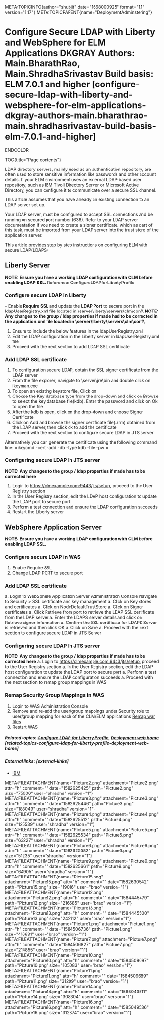 META:TOPICINFO{author="shubjit" date="1668000925" format="1.1"
version="1.17"} META:TOPICPARENT{name="DeploymentAdminstering"}

# Configure Secure LDAP with Liberty and WebSphere for ELM Applications DKGRAY Authors: Main.BharathRao, Main.ShradhaSrivastav Build basis: ELM 7.0.1 and higher [configure-secure-ldap-with-liberty-and-websphere-for-elm-applications-dkgray-authors-main.bharathrao-main.shradhasrivastav-build-basis-elm-7.0.1-and-higher]

ENDCOLOR

TOC{title="Page contents"}

LDAP directory servers, mainly used as an authentication repository, are
often used to store sensitive information like passwords and other
account details. If your ELM environment uses an external LDAP-based
user repository, such as IBM Tivoli Directory Server or Microsoft Active
Directory, you can configure it to communicate over a secure SSL
channel.

This article assumes that you have already an existing connection to an
LDAP server set up.

Your LDAP server, must be configured to accept SSL connections and be
running on secured port number (636). Refer to your LDAP server
documentation if you need to create a signer certificate, which as part
of this task, must be imported from your LDAP server into the trust
store of the application server.

This article provides step by step instructions on configuring ELM with
secure LDAP(LDAPS)

## Liberty Server

**NOTE: Ensure you have a working LDAP configuration with CLM before
enabling LDAP SSL.** Reference: ConfigureLDAPforLibertyProfile

### Configure secure LDAP in Liberty

\- Enable **Require SSL** and update the **LDAP Port** to secure port in
the ldapUserRegistry.xml file located in
\server\liberty\servers\clm\conf\\ **NOTE: Any changes to the group /
ldap properties if made had to be corrected in the application.xml file
located in \server\liberty\servers\clm\conf\\**

1.  Ensure to include the below features in the ldapUserRegistry.xml
2.  Edit the LDAP configuration in the Liberty server in
    ldapUserRegistry.xml file
3.  Proceed with the next section to add LDAP SSL certificate

### Add LDAP SSL certificate

1.  To configuration secure LDAP, obtain the SSL signer certificate from
    the LDAP server
2.  From the file explorer, navigate to \server\jre\bin and double click
    on ikeyman.exe
3.  To open an existing keystore file, Click on
4.  Choose the Key database type from the drop-down and click on Browse
    to select the key database file(kdb). Enter the password and click
    on Ok to open the file
5.  After the kdb is open, click on the drop-down and choose Signer
    Certificate
6.  Click on Add and browse the signer certificate file(.arm) obtained
    from the LDAP server, then click ok to add the certificate
7.  Proceed with the next section to configure secure LDAP in JTS server

Alternatively you can generate the certificate using the following
command line: =ikeycmd -cert -add -db -type kdb -file -pw =

### Configuring secure LDAP In JTS server

**NOTE: Any changes to the group / ldap properties if made has to be
corrected here**

1.  Login to https://clmexample.com:9443/jts/setup, proceed to the User
    Registry section
2.  In the User Registry section, edit the LDAP host configuration to
    update the LDAP port to secure port
3.  Perform a test connection and ensure the LDAP configuration succeeds
4.  Restart the Liberty server

## WebSphere Application Server

**NOTE: Ensure you have a working LDAP configuration with CLM before
enabling LDAP SSL.**

### Configure secure LDAP in WAS

1.  Enable Require SSL
2.  Change LDAP PORT to secure port

### Add LDAP SSL certificate

a\. Login to WebSphere Application Server Administration Console
Navigate to Security \> SSL certificate and key management a. Click on
Key stores and certificates a. Click on NodeDefaultTrustStore a. Click
on Signer certificates a. Click Retrieve from port to retrieve the LDAP
SSL certificate from the LDAP server a. Enter the LDAPS server details
and click on Retrieve signer information a. Confirm the SSL certificate
for LDAPS Server is retrieved and then click OK a. Click on Save a.
Proceed with the next section to configure secure LDAP in JTS Server

### Configuring secure LDAP In JTS server

**NOTE: Any changes to the group / ldap properties if made has to be
corrected here** a. Login to https://clmexample.com:9443/jts/setup,
proceed to the User Registry section a. In the User Registry section,
edit the LDAP host configuration to update the LDAP port to secure port
a. Perform a test connection and ensure the LDAP configuration succeeds
a. Proceed with the next section to remap group mappings in WAS

### Remap Security Group Mappings in WAS

1.  Login to WAS Administration Console
2.  Remove and re-add the user/group mappings under Security role to
    user/group mapping for each of the CLM/ELM applications [Remap war
    files](https://jazz.net/help-dev/clm/index.jsp?topic=2Fcom.ibm.rational.pe.install.doc2Ftopics2Ft_auth_ldap_MS_ADS.html)
3.  Restart WAS

##### Related topics: [Configure LDAP for Liberty Profile](ConfigureLDAPforLibertyProfile), [Deployment web home](DeploymentWebHome) [related-topics-configure-ldap-for-liberty-profile-deployment-web-home]

##### External links: [external-links]

-   [IBM](https://www.ibm.com)

META:FILEATTACHMENT{name="Picture2.png" attachment="Picture2.png"
attr="h" comment="" date="1582625425" path="Picture2.png" size="75606"
user="shradha" version="1"} META:FILEATTACHMENT{name="Picture3.png"
attachment="Picture3.png" attr="h" comment="" date="1582625446"
path="Picture3.png" size="183049" user="shradha" version="1"}
META:FILEATTACHMENT{name="Picture4.png" attachment="Picture4.png"
attr="h" comment="" date="1582625512" path="Picture4.png" size="125539"
user="shradha" version="1"} META:FILEATTACHMENT{name="Picture5.png"
attachment="Picture5.png" attr="h" comment="" date="1582625534"
path="Picture5.png" size="63227" user="shradha" version="1"}
META:FILEATTACHMENT{name="Picture6.png" attachment="Picture6.png"
attr="h" comment="" date="1582625582" path="Picture6.png" size="51235"
user="shradha" version="1"} META:FILEATTACHMENT{name="Picture9.png"
attachment="Picture9.png" attr="h" comment="" date="1582625661"
path="Picture9.png" size="64905" user="shradha" version="1"}
META:FILEATTACHMENT{name="Picture15.png" attachment="Picture15.png"
attr="h" comment="" date="1582630542" path="Picture15.png" size="19016"
user="brao" version="1"} META:FILEATTACHMENT{name="Picture12.png"
attachment="Picture12.png" attr="h" comment="" date="1584445479"
path="Picture12.png" size="216585" user="brao" version="1"}
META:FILEATTACHMENT{name="Picture13.png" attachment="Picture13.png"
attr="h" comment="" date="1584445500" path="Picture13.png" size="242112"
user="brao" version="1"} META:FILEATTACHMENT{name="Picture1.png"
attachment="Picture1.png" attr="h" comment="" date="1584506736"
path="Picture1.png" size="410631" user="brao" version="1"}
META:FILEATTACHMENT{name="Picture7.png" attachment="Picture7.png"
attr="h" comment="" date="1584506827" path="Picture7.png" size="214855"
user="brao" version="1"} META:FILEATTACHMENT{name="Picture10.png"
attachment="Picture10.png" attr="h" comment="" date="1584509097"
path="Picture10.png" size="105083" user="brao" version="1"}
META:FILEATTACHMENT{name="Picture11.png" attachment="Picture11.png"
attr="h" comment="" date="1584509689" path="Picture11.png" size="31299"
user="brao" version="1"} META:FILEATTACHMENT{name="Picture14.png"
attachment="Picture14.png" attr="h" comment="" date="1585049511"
path="Picture14.png" size="308304" user="brao" version="1"}
META:FILEATTACHMENT{name="Picture16.png" attachment="Picture16.png"
attr="h" comment="" date="1585049536" path="Picture16.png" size="312874"
user="brao" version="1"}
